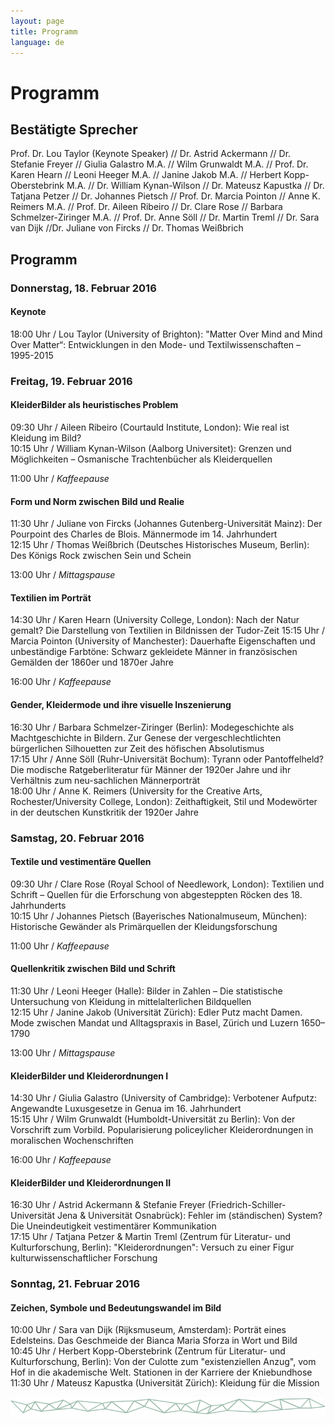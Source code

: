 ```yaml
---
layout: page
title: Programm
language: de
---
```


# Programm

## Bestätigte Sprecher
Prof. Dr. Lou Taylor (Keynote Speaker) // Dr. Astrid Ackermann // Dr. Stefanie Freyer // Giulia Galastro M.A. // Wilm Grunwaldt M.A. // Prof. Dr. Karen Hearn // Leoni Heeger M.A. // Janine Jakob M.A. // Herbert Kopp-Oberstebrink M.A. // Dr. William Kynan-Wilson // Dr. Mateusz Kapustka // Dr. Tatjana Petzer // Dr. Johannes Pietsch // Prof. Dr. Marcia Pointon // Anne K. Reimers M.A. // Prof. Dr. Aileen Ribeiro // Dr. Clare Rose // Barbara Schmelzer-Ziringer M.A. // Prof. Dr. Anne Söll // Dr. Martin Treml // Dr. Sara van Dijk //Dr. Juliane von Fircks // Dr. Thomas Weißbrich

## Programm

### Donnerstag, 18. Februar 2016

#### Keynote
18:00 Uhr / Lou Taylor (University of Brighton): "Matter Over Mind and Mind Over Matter“: Entwicklungen in den Mode- und Textilwissenschaften – 1995-2015

### Freitag, 19. Februar 2016

#### KleiderBilder als heuristisches Problem
09:30 Uhr / Aileen Ribeiro (Courtauld Institute, London): Wie real ist Kleidung im Bild?   
10:15 Uhr / William Kynan-Wilson (Aalborg Universitet): Grenzen und Möglichkeiten – Osmanische Trachtenbücher als Kleiderquellen

11:00 Uhr / *Kaffeepause*

#### Form und Norm zwischen Bild und Realie
11:30 Uhr / Juliane von Fircks (Johannes Gutenberg-Universität Mainz): Der Pourpoint des Charles de Blois. Männermode im 14. Jahrhundert  
12:15 Uhr / Thomas Weißbrich (Deutsches Historisches Museum, Berlin): Des Königs Rock zwischen Sein und Schein   

13:00 Uhr / *Mittagspause*

#### Textilien im Porträt
14:30 Uhr / Karen Hearn (University College, London): Nach der Natur gemalt? Die Darstellung von Textilien in Bildnissen der Tudor-Zeit
15:15 Uhr / Marcia Pointon (University of Manchester): Dauerhafte Eigenschaften und unbeständige Farbtöne: Schwarz gekleidete Männer in französischen Gemälden der 1860er und 1870er Jahre

16:00 Uhr / *Kaffeepause*

#### Gender, Kleidermode und ihre visuelle Inszenierung
16:30 Uhr / Barbara Schmelzer-Ziringer (Berlin): Modegeschichte als Machtgeschichte in Bildern. Zur Genese der vergeschlechtlichten bürgerlichen Silhouetten zur Zeit des höfischen Absolutismus   
17:15 Uhr / Anne Söll (Ruhr-Universität Bochum): Tyrann oder Pantoffelheld? Die modische Ratgeberliteratur für Männer der 1920er Jahre und ihr Verhältnis zum neu-sachlichen Männerporträt   
18:00 Uhr / Anne K. Reimers (University for the Creative Arts, Rochester/University College, London): Zeithaftigkeit, Stil und Modewörter in der deutschen Kunstkritik der 1920er Jahre

### Samstag, 20. Februar 2016

#### Textile und vestimentäre Quellen
09:30 Uhr / Clare Rose (Royal School of Needlework, London): Textilien und Schrift – Quellen für die Erforschung von abgesteppten Röcken des 18. Jahrhunderts   
10:15 Uhr / Johannes Pietsch (Bayerisches Nationalmuseum, München): Historische Gewänder als Primärquellen der Kleidungsforschung

11:00 Uhr / *Kaffeepause*

#### Quellenkritik zwischen Bild und Schrift
11:30 Uhr / Leoni Heeger (Halle): Bilder in Zahlen – Die statistische Untersuchung von Kleidung in mittelalterlichen Bildquellen   
12:15 Uhr / Janine Jakob (Universität Zürich): Edler Putz macht Damen. Mode zwischen Mandat und Alltagspraxis in Basel, Zürich und Luzern 1650–1790

13:00 Uhr / *Mittagspause*

#### KleiderBilder und Kleiderordnungen I
14:30 Uhr / Giulia Galastro (University of Cambridge): Verbotener Aufputz: Angewandte Luxusgesetze in Genua im 16. Jahrhundert   
15:15 Uhr / Wilm Grunwaldt (Humboldt-Universität zu Berlin): Von der Vorschrift zum Vorbild. Popularisierung policeylicher Kleiderordnungen in moralischen Wochenschriften

16:00 Uhr / *Kaffeepause*

#### KleiderBilder und Kleiderordnungen II
16:30 Uhr / Astrid Ackermann & Stefanie Freyer (Friedrich-Schiller-Universität Jena & Universität Osnabrück): Fehler im (ständischen) System? Die Uneindeutigkeit vestimentärer Kommunikation   
17:15 Uhr / Tatjana Petzer & Martin Treml (Zentrum für Literatur- und Kulturforschung, Berlin): "Kleiderordnungen": Versuch zu einer Figur kulturwissenschaftlicher Forschung

### Sonntag, 21. Februar 2016

#### Zeichen, Symbole und Bedeutungswandel im Bild
10:00 Uhr / Sara van Dijk (Rijksmuseum, Amsterdam): Porträt eines Edelsteins. Das Geschmeide der Bianca Maria Sforza in Wort und Bild   
10:45 Uhr / Herbert Kopp-Oberstebrink (Zentrum für Literatur- und Kulturforschung, Berlin): Von der Culotte zum "existenziellen Anzug", vom Hof in die akademische Welt. Stationen in der Karriere der Kniebundhose  
11:30 Uhr / Mateusz Kapustka (Universität Zürich): Kleidung für die Mission    

![Separator](../images/separator.png)

